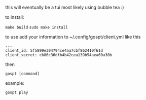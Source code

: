 this will eventually be a tui most likely using bubble tea :)

to install:

```make build```
```sudo make install```

to use add your information to ~/.config/gospt/client.yml like this

```
---
client_id: 5f5899e304794ce4aa7cbf862410f61d
client_secret: cb86c36dfb4b42cea139b54aea60a30b
```

then

```gospt [command]```

example:

```gospt play```
